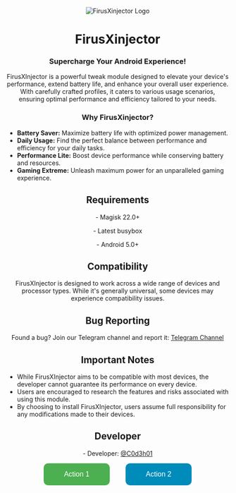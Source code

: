 <p align="center">
  <img src="https://github.com/C0d3h01/FirusXinjector/assets/109863197/d50c8edb-c31a-4cc1-8b5f-a44026e28382" alt="FirusXinjector Logo">
</p>

<h1 align="center">FirusXinjector</h1>
<h3 align="center">Supercharge Your Android Experience!</h3>

<p align="center">FirusXInjector is a powerful tweak module designed to elevate your device's performance, extend battery life, and enhance your overall user experience. With carefully crafted profiles, it caters to various usage scenarios, ensuring optimal performance and efficiency tailored to your needs.</p>

<h3 align="center">Why FirusXinjector?</h3>

<ul>
  <li><strong>Battery Saver:</strong> Maximize battery life with optimized power management.</li>
  <li><strong>Daily Usage:</strong> Find the perfect balance between performance and efficiency for your daily tasks.</li>
  <li><strong>Performance Lite:</strong> Boost device performance while conserving battery and resources.</li>
  <li><strong>Gaming Extreme:</strong> Unleash maximum power for an unparalleled gaming experience.</li>
</ul>

<h2 align="center">Requirements</h2>

<p align="center">- Magisk 22.0+</p>
<p align="center">- Latest busybox</p>
<p align="center">- Android 5.0+</p>

<h2 align="center">Compatibility</h2>

<p align="center">FirusXInjector is designed to work across a wide range of devices and processor types. While it's generally universal, some devices may experience compatibility issues.</p>

<h2 align="center">Bug Reporting</h2>

<p align="center">Found a bug? Join our Telegram channel and report it: <a href="https://t.me/FirusXinjector">Telegram Channel</a></p>

<h2 align="center">Important Notes</h2>

<ul>
  <li>While FirusXInjector aims to be compatible with most devices, the developer cannot guarantee its performance on every device.</li>
  <li>Users are encouraged to research the features and risks associated with using this module.</li>
  <li>By choosing to install FirusXInjector, users assume full responsibility for any modifications made to their devices.</li>
</ul>

<h2 align="center">Developer</h2>

<p align="center">- Developer: <a href="https://t.me/C0d3h01">@C0d3h01</a></p>

<div align="center">
  <a href="link_to_your_action" style="margin: 0 1rem; text-decoration: none;">
    <button style="width: 150px; height: 50px; border-radius: 10px; background-color: #4CAF50; color: white; font-size: 16px; border: none; text-align: center; padding: 10px; cursor: pointer;">
      Action 1
    </button>
  </a>
  <a href="link_to_your_action" style="margin: 0 1rem; text-decoration: none;">
    <button style="width: 150px; height: 50px; border-radius: 10px; background-color: #008CBA; color: white; font-size: 16px; border: none; text-align: center; padding: 10px; cursor: pointer;">
      Action 2
    </button>
  </a>
</div>
